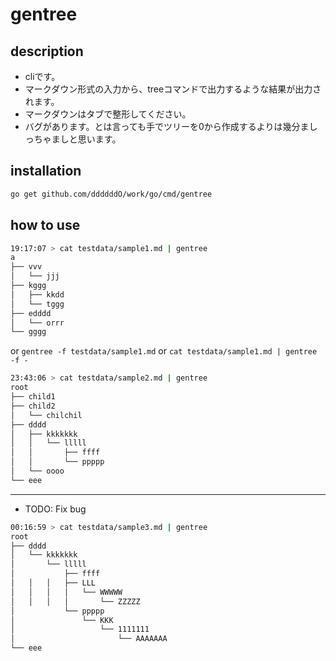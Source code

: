 # gentree

## description
- cliです。
- マークダウン形式の入力から、treeコマンドで出力するような結果が出力されます。
- マークダウンはタブで整形してください。
- バグがあります。とは言っても手でツリーを0から作成するよりは幾分ましっちゃましと思います。

## installation
```sh
go get github.com/ddddddO/work/go/cmd/gentree
```

## how to use

```sh
19:17:07 > cat testdata/sample1.md | gentree
a
├── vvv
│   └── jjj
├── kggg
│   ├── kkdd
│   └── tggg
├── edddd
│   └── orrr
└── gggg
```

or `gentree -f testdata/sample1.md` or `cat testdata/sample1.md | gentree -f -`

```sh
23:43:06 > cat testdata/sample2.md | gentree
root
├── child1
├── child2
│   └── chilchil
├── dddd
│   ├── kkkkkkk
│   │   └── lllll
│   │       ├── ffff
│   │       └── ppppp
│   └── oooo
└── eee
```

---
- TODO: Fix bug

```sh
00:16:59 > cat testdata/sample3.md | gentree
root
├── dddd
│   └── kkkkkkk
│       └── lllll
│           ├── ffff
│   │   │   ├── LLL
│   │   │   │   └── WWWWW
│   │   │   │       └── ZZZZZ
│           └── ppppp
│               └── KKK
│                   └── 1111111
│                       └── AAAAAAA
└── eee
```
